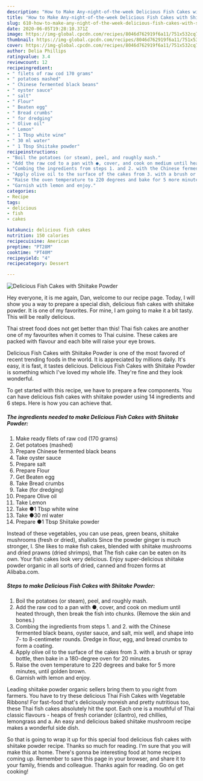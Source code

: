 ```yaml
---
description: "How to Make Any-night-of-the-week Delicious Fish Cakes with Shiitake Powder"
title: "How to Make Any-night-of-the-week Delicious Fish Cakes with Shiitake Powder"
slug: 610-how-to-make-any-night-of-the-week-delicious-fish-cakes-with-shiitake-powder
date: 2020-06-05T19:28:10.371Z
image: https://img-global.cpcdn.com/recipes/8046d762919f6a11/751x532cq70/delicious-fish-cakes-with-shiitake-powder-recipe-main-photo.jpg
thumbnail: https://img-global.cpcdn.com/recipes/8046d762919f6a11/751x532cq70/delicious-fish-cakes-with-shiitake-powder-recipe-main-photo.jpg
cover: https://img-global.cpcdn.com/recipes/8046d762919f6a11/751x532cq70/delicious-fish-cakes-with-shiitake-powder-recipe-main-photo.jpg
author: Delia Phillips
ratingvalue: 3.4
reviewcount: 12
recipeingredient:
- " filets of raw cod 170 grams"
- " potatoes mashed"
- " Chinese fermented black beans"
- " oyster sauce"
- " salt"
- " Flour"
- " Beaten egg"
- " Bread crumbs"
- " for dredging"
- " Olive oil"
- " Lemon"
- " 1 Tbsp white wine"
- " 30 ml water"
- " 1 Tbsp Shiitake powder"
recipeinstructions:
- "Boil the potatoes (or steam), peel, and roughly mash."
- "Add the raw cod to a pan with ●, cover, and cook on medium until heated through, then break the fish into chunks. (Remove the skin and bones.)"
- "Combing the ingredients from steps 1. and 2. with the Chinese fermented black beans, oyster sauce, and salt, mix well, and shape into 7- to 8-centimeter rounds. Dredge in flour, egg, and bread crumbs to form a coating."
- "Apply olive oil to the surface of the cakes from 3. with a brush or spray bottle, then bake in a 180-degree oven for 20 minutes."
- "Raise the oven temperature to 220 degrees and bake for 5 more minutes, until golden brown."
- "Garnish with lemon and enjoy."
categories:
- Recipe
tags:
- delicious
- fish
- cakes

katakunci: delicious fish cakes 
nutrition: 150 calories
recipecuisine: American
preptime: "PT28M"
cooktime: "PT40M"
recipeyield: "4"
recipecategory: Dessert

---
```



![Delicious Fish Cakes with Shiitake Powder](https://img-global.cpcdn.com/recipes/8046d762919f6a11/751x532cq70/delicious-fish-cakes-with-shiitake-powder-recipe-main-photo.jpg)

Hey everyone, it is me again, Dan, welcome to our recipe page. Today, I will show you a way to prepare a special dish, delicious fish cakes with shiitake powder. It is one of my favorites. For mine, I am going to make it a bit tasty. This will be really delicious.

Thai street food does not get better than this! Thai fish cakes are another one of my favourites when it comes to Thai cuisine. These cakes are packed with flavour and each bite will raise your eye brows.

Delicious Fish Cakes with Shiitake Powder is one of the most favored of recent trending foods in the world. It is appreciated by millions daily. It's easy, it is fast, it tastes delicious. Delicious Fish Cakes with Shiitake Powder is something which I've loved my whole life. They're fine and they look wonderful.


To get started with this recipe, we have to prepare a few components. You can have delicious fish cakes with shiitake powder using 14 ingredients and 6 steps. Here is how you can achieve that.

<!--inarticleads1-->

##### The ingredients needed to make Delicious Fish Cakes with Shiitake Powder:

1. Make ready  filets of raw cod (170 grams)
1. Get  potatoes (mashed)
1. Prepare  Chinese fermented black beans
1. Take  oyster sauce
1. Prepare  salt
1. Prepare  Flour
1. Get  Beaten egg
1. Take  Bread crumbs
1. Take  (for dredging)
1. Prepare  Olive oil
1. Take  Lemon
1. Take  ●1 Tbsp white wine
1. Take  ●30 ml water
1. Prepare  ●1 Tbsp Shiitake powder


Instead of these vegetables, you can use peas, green beans, shiitake mushrooms (fresh or dried), shallots Since the powder ginger is much stronger, I. She likes to make fish cakes, blended with shiitake mushrooms and dried prawns (dried shrimps), that The fish cake can be eaten on its own. Your fish cakes look very delicious. Enjoy super-delicious shiitake powder organic in all sorts of dried, canned and frozen forms at Alibaba.com. 

<!--inarticleads2-->

##### Steps to make Delicious Fish Cakes with Shiitake Powder:

1. Boil the potatoes (or steam), peel, and roughly mash.
1. Add the raw cod to a pan with ●, cover, and cook on medium until heated through, then break the fish into chunks. (Remove the skin and bones.)
1. Combing the ingredients from steps 1. and 2. with the Chinese fermented black beans, oyster sauce, and salt, mix well, and shape into 7- to 8-centimeter rounds. Dredge in flour, egg, and bread crumbs to form a coating.
1. Apply olive oil to the surface of the cakes from 3. with a brush or spray bottle, then bake in a 180-degree oven for 20 minutes.
1. Raise the oven temperature to 220 degrees and bake for 5 more minutes, until golden brown.
1. Garnish with lemon and enjoy.


Leading shiitake powder organic sellers bring them to you right from farmers. You have to try these delicious Thai Fish Cakes with Vegetable Ribbons! For fast-food that&#39;s deliciously moreish and pretty nutritious too, these Thai fish cakes absolutely hit the spot. Each one is a mouthful of Thai classic flavours - heaps of fresh coriander (cilantro), red chillies, lemongrass and a. An easy and delicious baked shiitake mushroom recipe makes a wonderful side dish. 

So that is going to wrap it up for this special food delicious fish cakes with shiitake powder recipe. Thanks so much for reading. I'm sure that you will make this at home. There's gonna be interesting food at home recipes coming up. Remember to save this page in your browser, and share it to your family, friends and colleague. Thanks again for reading. Go on get cooking!
